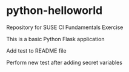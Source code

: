 # python-helloworld
Repository for SUSE CI Fundamentals Exercise

This is a basic Python Flask application

Add test to README file

Perform new test after adding secret variables
